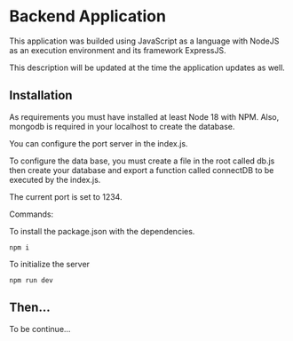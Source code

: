 # Backend Application

This application was builded using JavaScript as a language with NodeJS as an execution environment and its framework ExpressJS.

This description will be updated at the time the application updates as well.

## Installation

As requirements you must have installed at least Node 18 with NPM. Also, mongodb is required in your localhost to create the database.

You can configure the port server in the index.js.

To configure the data base, you must create a file in the root called db.js then create your database and export a function called connectDB to be executed by the index.js.

The current port is set to 1234.

Commands:

To install the package.json with the dependencies.
```
npm i
```

To initialize the server

```
npm run dev
```

## Then...

To be continue...